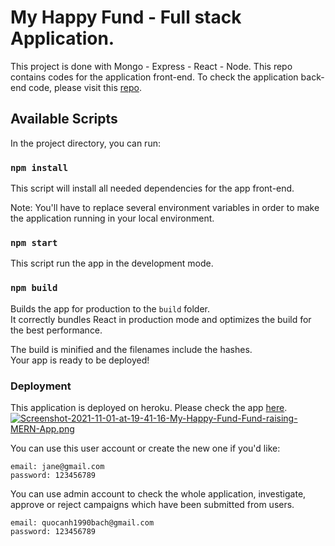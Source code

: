 # My Happy Fund - Full stack Application.

This project is done with Mongo - Express - React - Node. This repo contains codes for the application front-end. To check the application back-end code, please visit this [repo](https://github.com/iamanh1990/charity-app-mern-backend).

## Available Scripts

In the project directory, you can run:

### `npm install`

This script will install all needed dependencies for the app front-end.

Note: You'll have to replace several environment variables in order to make the application running in your local environment.

### `npm start`

This script run the app in the development mode.

### `npm build`

Builds the app for production to the `build` folder.\
It correctly bundles React in production mode and optimizes the build for the best performance.

The build is minified and the filenames include the hashes.\
Your app is ready to be deployed!

### Deployment

This application is deployed on heroku. Please check the app [here](https://myhappyfund.herokuapp.com/). [![Screenshot-2021-11-01-at-19-41-16-My-Happy-Fund-Fund-raising-MERN-App.png](https://i.postimg.cc/hPtHpHyV/Screenshot-2021-11-01-at-19-41-16-My-Happy-Fund-Fund-raising-MERN-App.png)](https://postimg.cc/6TFjQ1NQ)

You can use this user account or create the new one if you'd like:

```
email: jane@gmail.com
password: 123456789
```

You can use admin account to check the whole application, investigate, approve or reject campaigns which have been submitted from users.

```
email: quocanh1990bach@gmail.com
password: 123456789
```
